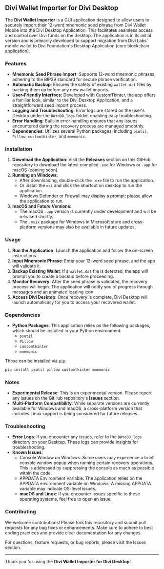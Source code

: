 ## Divi Wallet Importer for Divi Desktop

The **Divi Wallet Importer** is a GUI application designed to allow users to securely import their 12-word mnemonic seed phrase from Divi Wallet Mobile into the Divi Desktop Application. This facilitates seamless access and control over Divi funds on the desktop. The application is in its initial version and is primarily developed to support migration from Divi Labs' mobile wallet to Divi Foundation's Desktop Application (core blockchain application).

### Features

- **Mnemonic Seed Phrase Import**: Supports 12-word mnemonic phrases, adhering to the BIP39 standard for secure phrase verification.
- **Automatic Backup**: Ensures the safety of existing `wallet.dat` files by backing them up before any new wallet imports.
- **User-Friendly Interface**: Developed with CustomTkinter, the app offers a familiar look, similar to the Divi Desktop Application, and a straightforward seed import process.
- **Logging and Troubleshooting**: Error logs are stored on the user's Desktop under the `DWtoDD_logs` folder, enabling easy troubleshooting.
- **Error Handling**: Built-in error handling ensures that any issues encountered during the recovery process are managed smoothly.
- **Dependencies**: Utilizes several Python packages, including `psutil`, `Pillow`, `customtkinter`, and `mnemonic`.

### Installation

1. **Download the Application**: Visit the **Releases** section on this GitHub repository to download the latest compiled `.exe` for Windows or `.app` for macOS (coming soon).
2. **Running on Windows**:
   - After downloading, double-click the `.exe` file to run the application.
   - Or install the `msi` and click the shortcut on desktop to run the application.
   - Windows Defender or Firewall may display a prompt; please allow the application to run.
3. **macOS and Future Versions**:
   - The macOS `.app` version is currently under development and will be released shortly.
   - The `.msix` package for Windows in Microsoft store and cross-platform versions may also be available in future updates.

### Usage

1. **Run the Application**: Launch the application and follow the on-screen instructions.
2. **Input Mnemonic Phrase**: Enter your 12-word seed phrase, and the app will validate it.
3. **Backup Existing Wallet**: If a `wallet.dat` file is detected, the app will prompt you to create a backup before proceeding.
4. **Monitor Recovery**: After the seed phrase is validated, the recovery process will begin. The application will notify you of progress through messages and an animated loading icon.
5. **Access Divi Desktop**: Once recovery is complete, Divi Desktop will launch automatically for you to access your recovered wallet.

### Dependencies

- **Python Packages**: This application relies on the following packages, which should be installed in your Python environment:
  - `psutil`
  - `Pillow`
  - `customtkinter`
  - `mnemonic`

These can be installed via `pip`:

```bash
pip install psutil pillow customtkinter mnemonic
```

### Notes

- **Experimental Release**: This is an experimental version. Please report any issues on the GitHub repository's **Issues** section.
- **Multi-Platform Compatibility**: While separate versions are currently available for Windows and macOS, a cross-platform version that includes Linux support is being considered for future releases.

### Troubleshooting

- **Error Logs**: If you encounter any issues, refer to the `DWtoDD_logs` directory on your Desktop. These logs can provide insights for troubleshooting.
- **Known Issues**:
  - Console Window on Windows: Some users may experience a brief console window popup when running certain recovery operations. This is addressed by suppressing the console as much as possible within the code.
  - APPDATA Environment Variable: The application relies on the APPDATA environment variable on Windows. A missing APPDATA variable may indicate OS-level issues.
  - **macOS and Linux**: If you encounter issues specific to these operating systems, feel free to open an issue.

### Contributing

We welcome contributions! Please fork this repository and submit pull requests for any bug fixes or enhancements. Make sure to adhere to best coding practices and provide clear documentation for any changes.

For questions, feature requests, or bug reports, please visit the Issues section.

---

Thank you for using the **Divi Wallet Importer for Divi Desktop**!
